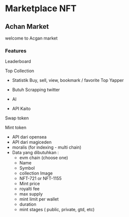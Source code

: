 # Marketplace NFT
## Achan Market
welcome to Acgan market
### Features
Leaderboard

Top Collection

- Statistik Buy, sell, view, bookmark / favorite
Top Yapper

- Butuh Scrapping twitter
- AI
- API Kaito


Swap token

Mint token

- API dari opensea
- API dari magiceden
- moralis (for indexing - multi chain)
- Data yang dibutuhkan :
    - evm chain (choose one)
    - Name
    - Symbol
    - collection Image
    - NFT-721 or NFT-1155
    - Mint price
    - royalti fee
    - max supply
    - mint limit per wallet
    - duration
    - mint stages ( public, private, gtd, etc)



